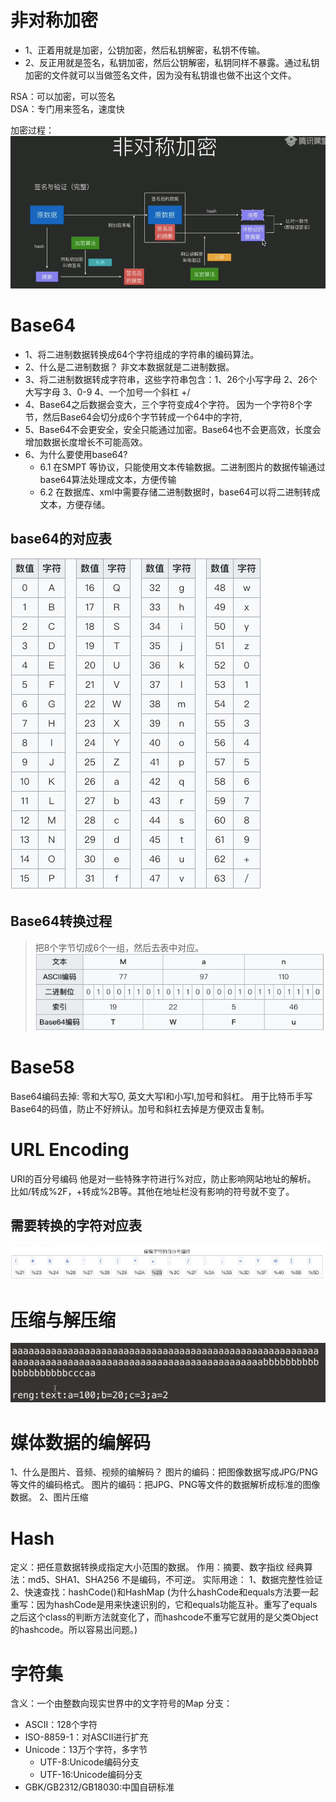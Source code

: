 # 非对称加密

- 1、正着用就是加密，公钥加密，然后私钥解密，私钥不传输。
- 2、反正用就是签名，私钥加密，然后公钥解密，私钥同样不暴露。通过私钥加密的文件就可以当做签名文件，因为没有私钥谁也做不出这个文件。

RSA：可以加密，可以签名   
DSA：专门用来签名，速度快   

加密过程：    
![linear](https://github.com/IRVING18/notes/blob/master/网络协议/file/签名加密.png)




 
 
# Base64



- 1、将二进制数据转换成64个字符组成的字符串的编码算法。
- 2、什么是二进制数据？
  非文本数据就是二进制数据。
- 3、将二进制数据转成字符串，这些字符串包含：1、26个小写字母 2、26个大写字母 3、0-9 4、一个加号一个斜杠 +/
- 4、Base64之后数据会变大，三个字符变成4个字符。
 因为一个字符8个字节，然后Base64会切分成6个字节转成一个64中的字符,
- 5、Base64不会更安全，安全只能通过加密。Base64也不会更高效，长度会增加数据长度增长不可能高效。
- 6、为什么要使用base64?
  - 6.1 在SMPT 等协议，只能使用文本传输数据。二进制图片的数据传输通过base64算法处理成文本，方便传输
  - 6.2 在数据库、xml中需要存储二进制数据时，base64可以将二进制转成文本，方便存储。

## base64的对应表
![linear](https://github.com/IRVING18/notes/blob/master/网络协议/file/base64-1.png)

## Base64转换过程
> 把8个字节切成6个一组，然后去表中对应。
![linear](https://github.com/IRVING18/notes/blob/master/网络协议/file/base64-2.png)

# Base58
Base64编码去掉: 零和大写O, 英文大写I和小写l,加号和斜杠。
用于比特币手写Base64的码值，防止不好辨认。加号和斜杠去掉是方便双击复制。


# URL Encoding
URI的百分号编码
他是对一些特殊字符进行%对应，防止影响网站地址的解析。
比如/转成%2F，+转成%2B等。其他在地址栏没有影响的符号就不变了。

## 需要转换的字符对应表
![linear](https://github.com/IRVING18/notes/blob/master/网络协议/file/urlencoding1.png)

# 压缩与解压缩
![linear](https://github.com/IRVING18/notes/blob/master/网络协议/file/压缩1.png)

# 媒体数据的编解码
1、什么是图片、音频、视频的编解码？
图片的编码：把图像数据写成JPG/PNG等文件的编码格式。
图片的编码：把JPG、PNG等文件的数据解析成标准的图像数据。
2、图片压缩

# Hash
定义：把任意数据转换成指定大小范围的数据。
作用：摘要、数字指纹
经典算法：md5、SHA1、SHA256
不是编码，不可逆。
实际用途：
1、数据完整性验证
2、快速查找：hashCode()和HashMap
(为什么hashCode和equals方法要一起重写：因为hashCode是用来快速识别的，它和equals功能互补。重写了equals之后这个class的判断方法就变化了，而hashcode不重写它就用的是父类Object的hashcode。所以容易出问题。)

# 字符集
含义：一个由整数向现实世界中的文字符号的Map
分支：
 - ASCII：128个字符
 - ISO-8859-1：对ASCII进行扩充
 - Unicode：13万个字符，多字节
    - UTF-8:Unicode编码分支
    - UTF-16:Unicode编码分支
 - GBK/GB2312/GB18030:中国自研标准
